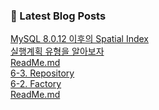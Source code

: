 

### 📕 Latest Blog Posts   

<a href ="https://gilbert9172.tistory.com/141"> MySQL 8.0.12 이후의 Spatial Index </a> <br><a href ="https://gilbert9172.tistory.com/140"> 실행계획 유형을 알아보자 </a> <br><a href ="https://gilbert9172.tistory.com/139"> ReadMe.md </a> <br><a href ="https://gilbert9172.tistory.com/138"> 6-3. Repository </a> <br><a href ="https://gilbert9172.tistory.com/137"> 6-2. Factory </a> <br><a href ="https://gilbert9172.tistory.com/136"> ReadMe.md </a> <br>